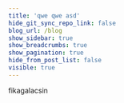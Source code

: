 ```yaml
---
title: 'qwe qwe asd'
hide_git_sync_repo_link: false
blog_url: /blog
show_sidebar: true
show_breadcrumbs: true
show_pagination: true
hide_from_post_list: false
visible: true
---
```


fikagalacsin